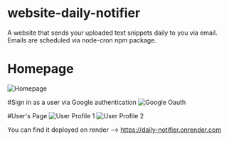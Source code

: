 # website-daily-notifier
A website that sends your uploaded text snippets daily to you via email. Emails are scheduled via node-cron npm package.

# Homepage
![Homepage](https://user-images.githubusercontent.com/73575124/226241973-a441af4a-9d51-4735-bd6f-81f0d36a328e.png)

#Sign in as a user via Google authentication
![Google Oauth](https://user-images.githubusercontent.com/73575124/226242071-41afcfbb-2c9c-4eaa-abd6-08e632246a59.png)

#User's Page
![User Profile 1](https://user-images.githubusercontent.com/73575124/226242134-ede5a1e3-4a37-459e-ad64-3b26136e82de.png)
![User Profile 2](https://user-images.githubusercontent.com/73575124/226242156-5a3b9c34-e535-462b-8ff4-471d17ee5c5a.png)


You can find it deployed on render --> https://daily-notifier.onrender.com
